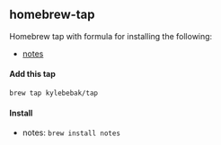 ## homebrew-tap
Homebrew tap with formula for installing the following:

- [notes](https://github.com/kylebebak/notes)


#### Add this tap
`brew tap kylebebak/tap`


#### Install
- notes: `brew install notes`
